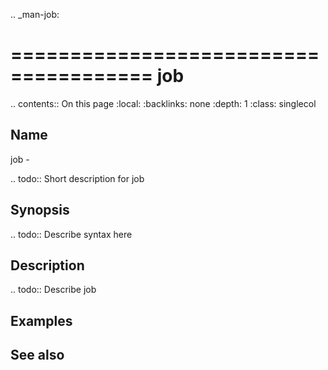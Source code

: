 .. _man-job:

======================================
job
======================================

.. contents:: On this page
    :local:
    :backlinks: none
    :depth: 1
    :class: singlecol

Name
----
job - 

.. todo::
    Short description for job

Synopsis
--------
.. todo::
   Describe syntax here

Description
-----------
.. todo::
    Describe job

Examples
--------

See also
--------


